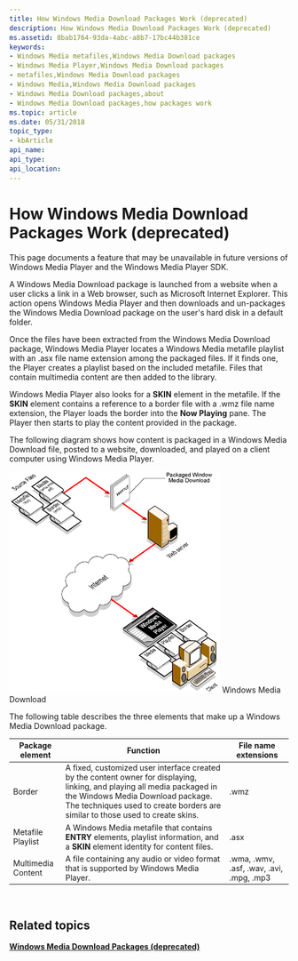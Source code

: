 ```yaml
---
title: How Windows Media Download Packages Work (deprecated)
description: How Windows Media Download Packages Work (deprecated)
ms.assetid: 8bab1764-93da-4abc-a8b7-17bc44b381ce
keywords:
- Windows Media metafiles,Windows Media Download packages
- Windows Media Player,Windows Media Download packages
- metafiles,Windows Media Download packages
- Windows Media,Windows Media Download packages
- Windows Media Download packages,about
- Windows Media Download packages,how packages work
ms.topic: article
ms.date: 05/31/2018
topic_type: 
- kbArticle
api_name: 
api_type: 
api_location: 
---
```


# How Windows Media Download Packages Work (deprecated)

This page documents a feature that may be unavailable in future versions of Windows Media Player and the Windows Media Player SDK.

A Windows Media Download package is launched from a website when a user clicks a link in a Web browser, such as Microsoft Internet Explorer. This action opens Windows Media Player and then downloads and un-packages the Windows Media Download package on the user's hard disk in a default folder.

Once the files have been extracted from the Windows Media Download package, Windows Media Player locates a Windows Media metafile playlist with an .asx file name extension among the packaged files. If it finds one, the Player creates a playlist based on the included metafile. Files that contain multimedia content are then added to the library.

Windows Media Player also looks for a **SKIN** element in the metafile. If the **SKIN** element contains a reference to a border file with a .wmz file name extension, the Player loads the border into the **Now Playing** pane. The Player then starts to play the content provided in the package.

The following diagram shows how content is packaged in a Windows Media Download file, posted to a website, downloaded, and played on a client computer using Windows Media Player.

![how a windows media download file is obtained and played.](images/wmd-image.png) Windows Media Download

The following table describes the three elements that make up a Windows Media Download package.



| Package element    | Function                                                                                                                                                                                                                                        | File name extensions                     |
|--------------------|-------------------------------------------------------------------------------------------------------------------------------------------------------------------------------------------------------------------------------------------------|------------------------------------------|
| Border             | A fixed, customized user interface created by the content owner for displaying, linking, and playing all media packaged in the Windows Media Download package. The techniques used to create borders are similar to those used to create skins. | .wmz                                     |
| Metafile Playlist  | A Windows Media metafile that contains **ENTRY** elements, playlist information, and a **SKIN** element identity for content files.                                                                                                             | .asx                                     |
| Multimedia Content | A file containing any audio or video format that is supported by Windows Media Player.                                                                                                                                                          | .wma, .wmv, .asf, .wav, .avi, .mpg, .mp3 |



 

## Related topics

<dl> <dt>

[**Windows Media Download Packages (deprecated)**](windows-media-download-packages--deprecated.md)
</dt> </dl>

 

 





